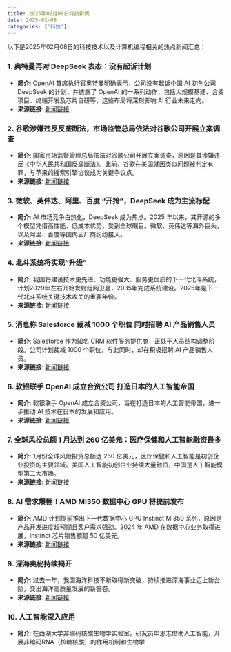 ```yaml
---
title: 2025年02月08日科技新闻
date: 2025-02-08
categories: ['科技']
---
```


以下是2025年02月08日的科技技术以及计算机编程相关的热点新闻汇总：

### 1. 奥特曼再对 DeepSeek 表态：没有起诉计划
- **简介**: OpenAI 首席执行官奥特曼明确表示，公司没有起诉中国 AI 初创公司 DeepSeek 的计划，并透露了 OpenAI 的一系列动作，包括大规模基建、合资项目、终端开发及芯片自研等，这些布局将深刻影响 AI 行业未来走向。
- **来源链接**: [新闻链接](https://news.sina.cn/2025-02-05/detail-ineikpar5582346.d.html)

### 2. 谷歌涉嫌违反反垄断法，市场监管总局依法对谷歌公司开展立案调查
- **简介**: 国家市场监督管理总局依法对谷歌公司开展立案调查，原因是其涉嫌违反《中华人民共和国反垄断法》。此前，谷歌在美国就因类似问题被判定有罪，与苹果的搜索引擎协议成为关键争议点。
- **来源链接**: [新闻链接](https://news.sina.cn/2025-02-05/detail-ineikpar5582346.d.html)

### 3. 微软、英伟达、阿里、百度 “开抢”，DeepSeek 成为主流标配
- **简介**: AI 市场竞争白热化，DeepSeek 成为焦点。2025 年以来，其开源的多个模型凭借高性能、低成本优势，受到全球瞩目。微软、英伟达等海外巨头，以及阿里、百度等国内云厂商纷纷接入。
- **来源链接**: [新闻链接](https://news.sina.cn/2025-02-05/detail-ineikpar5582346.d.html)

### 4. 北斗系统将实现“升级”
- **简介**: 我国将建设技术更先进、功能更强大、服务更优质的下一代北斗系统，计划2029年左右开始发射组网卫星，2035年完成系统建设。2025年是下一代北斗系统关键技术攻关的重要年份。
- **来源链接**: [新闻链接](https://www.cas.ac.cn/cm/202501/t20250106_5044225.shtml)

### 5. 消息称 Salesforce 裁减 1000 个职位 同时招聘 AI 产品销售人员
- **简介**: Salesforce 作为知名 CRM 软件服务提供商，正处于人员结构调整阶段。公司计划裁减 1000 个职位，与此同时，却在积极招聘 AI 产品销售人员。
- **来源链接**: [新闻链接](https://news.sina.cn/2025-02-05/detail-ineikpar5582346.d.html)

### 6. 软银联手 OpenAI 成立合资公司 打造日本的人工智能帝国
- **简介**: 软银联手 OpenAI 成立合资公司，旨在打造日本的人工智能帝国，进一步推动 AI 技术在日本的发展和应用。
- **来源链接**: [新闻链接](https://www.cas.ac.cn/cm/202501/t20250106_5044225.shtml)

### 7. 全球风投总额 1 月达到 260 亿美元：医疗保健和人工智能融资最多
- **简介**: 1月份全球风险投资总额达 260 亿美元，医疗保健和人工智能是初创企业投资的主要领域。美国人工智能初创企业持续大量融资，中国是人工智能模型第二大市场。
- **来源链接**: [新闻链接](https://news.sina.com.cn/o/2025-02-06/doc-ineinwin1345856.shtml)

### 8. AI 需求爆棚！AMD MI350 数据中心 GPU 将提前发布
- **简介**: AMD 计划提前推出下一代数据中心 GPU Instinct MI350 系列，原因是产品开发进度超预期且客户需求强劲。2024 年 AMD 在数据中心业务取得进展，Instinct 芯片销售额超 50 亿美元。
- **来源链接**: [新闻链接](https://news.sina.com.cn/o/2025-02-06/doc-ineinwin1345856.shtml)

### 9. 深海奥秘持续揭开
- **简介**: 过去一年，我国海洋科技不断取得新突破，持续推进深海事业迈上新台阶，交出海洋高质量发展的新答卷。
- **来源链接**: [新闻链接](https://www.peopleweekly.cn/html/2025/kexue_0106/236074.html)

### 10. 人工智能深入应用
- **简介**: 在西湖大学非编码核酸生物学实验室，研究员申恩志借助人工智能，开展非编码RNA（核糖核酸）的作用机制和生物学
